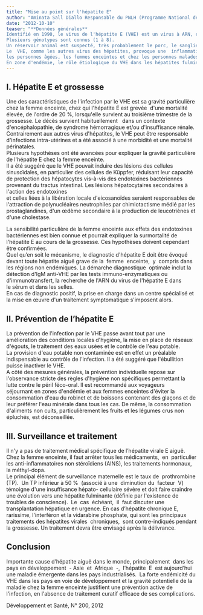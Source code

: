 ```yaml
---
title: "Mise au point sur l'hépatite E"
author: "Aminata Sall Diallo Responsable du PNLH (Programme National de Lutte contre les Hépatites) au Ministère de la Santé du Sénégal. Professeur de physiologie et de biologie à l'UCAD (Université Cheikh Anta Diop) de Dakar. Coordinatrice de l'initiative panafricaine sur les hépatites."
date: "2012-10-10"
teaser: "**Données générales**  
Identifié en 1990, le virus de l'hépatite E (VHE) est un virus à ARN, comme les virus des hépatites A et C. Il est surtout présent dans les pays en voie de développement, où la contamination se fait par voie féco-orale, mais on assiste de plus en plus à une émergence de cas d'infections dans les pays industrialisés où le virus se transmet à l'homme par la consommation d'aliments contaminés insuffisamment cuits. La transmission interindividuelle directe du VHE est rare.  
Plusieurs génotypes sont connus (1 à 8).  
Un réservoir animal est suspecté, très probablement le porc, le sanglier et le cerf.  
Le  VHE, comme les autres virus des hépatites, provoque une  inflammation du foie. Les manifestations cliniques sont banales, peu différentes de celles des autres hépatites aiguës. Cependant, les formes sévères semblent plus fréquentes que pour les autres hépatites. Dans sa forme aiguë, l'infection peut être mortelle chez  
les personnes âgées, les femmes enceintes et chez les personnes malades du foie. Chez les personnes immuno- déprimées (patients greffés, patients sous chimiothérapie ou personnes vivant avec le VIH), l'infection par le virus de l'hépatite E peut évoluer vers une hépatite chronique et entraîner une cirrhose.  
En zone d'endémie, le rôle étiologique du VHE dans les hépatites fulminantes sporadiques a été rapporté par de nombreuses études. Dans les zones non endémiques, la responsabilité du VHE dans les hépatites fulminantes de cause inconnue est également discutée."
---
```


## I. Hépatite E et grossesse

Une des caractéristiques de l'infection par le VHE est sa gravité particulière chez la femme enceinte, chez qui l'hépatite E est grevée  d'une mortalité élevée, de l'ordre de 20 %, lorsqu'elle survient au troisième trimestre de la grossesse. Le décès survient habituellement   dans un contexte d'encéphalopathie, de syndrome hémorragique et/ou d'insuffisance rénale.  
Contrairement aux autres virus d'hépatites, le VHE peut être responsable d'infections intra-utérines et a été associé à une morbidité et une mortalité périnatales.  
Plusieurs hypothèses ont été avancées pour expliquer la gravité particulière de l'hépatite E chez la femme enceinte.  
Il a été suggéré que le VHE pouvait induire des lésions des cellules sinusoïdales, en particulier des cellules de Küppfer, réduisant leur capacité de protection des hépatocytes vis-à-vis des endotoxines bactériennes provenant du tractus intestinal. Les lésions hépatocytaires secondaires à l'action des endotoxines  
et celles liées à la libération locale d'eicosanoïdes seraient responsables de l'attraction de polynucléaires neutrophiles par chimiotactisme médié par les prostaglandines, d'un œdème secondaire à la production de leucotriènes et d'une cholestase.

La sensibilité particulière de la femme enceinte aux effets des endotoxines bactériennes est bien connue et pourrait expliquer la surmortalité de l'hépatite E au cours de la grossesse. Ces hypothèses doivent cependant être confirmées.  
Quel qu’en soit le mécanisme, le diagnostic d'hépatite E doit être évoqué devant toute hépatite aiguë grave de la  femme  enceinte,  y  compris dans les régions non endémiques. La démarche diagnostique  optimale inclut la détection d'IgM anti-VHE par les tests immuno-enzymatiques ou d'immunotransfert, la recherche de l'ARN du virus de l'hépatite E dans le sérum et dans les selles.  
En cas de diagnostic positif, la prise en charge dans un centre spécialisé et la mise en œuvre d'un traitement symptomatique s'imposent alors.

## II. Prévention de l’hépatite E

La prévention de l'infection par le VHE passe avant tout par une  amélioration des conditions locales d'hygiène, la mise en place de réseaux d'égouts, le traitement des eaux usées et le contrôle de l'eau potable.  
La provision d'eau potable non contaminée est en effet un préalable  indispensable au contrôle de l'infection. Il a été suggéré que l'ébullition puisse inactiver le VHE.  
A côté des mesures générales, la prévention individuelle repose sur  l'observance stricte des règles d'hygiène non spécifiques permettant la lutte contre le péril féco-oral. Il est recommandé aux voyageurs  
séjournant en zones d'endémie et aux femmes enceintes d'éviter la consommation d'eau du robinet et de boissons contenant des glaçons et de leur préférer l'eau minérale dans tous les cas. De même, la consommation d'aliments non cuits, particulièrement les fruits et les légumes crus non épluchés, est déconseillée.

## III. Surveillance et traitement

Il n'y a pas de traitement médical spécifique de l’hépatite virale E aiguë.  
Chez la femme enceinte, il faut arrêter tous les médicaments,  en  particulier les anti-inflammatoires non stéroïdiens (AINS), les traitements hormonaux, la méthyl-dopa.  
Le principal élément de surveillance maternelle est le taux de  prothrombine (TP).  Un TP inférieur à 50 %  (associé à une  diminution du  facteur  V)  témoigne d'une insuffisance hépato- cellulaire sévère et doit faire craindre une évolution vers une hépatite fulminante (définie par l'existence de  troubles de conscience).  Le  cas  échéant,  il  faut discuter une transplantation hépatique en urgence. En cas d’hépatite chronique E, rarissime, l'interféron et la vidarabine phosphate, qui sont les principaux traitements des hépatites virales  chroniques,  sont contre-indiqués pendant la grossesse. Un traitement devra être envisagé après la délivrance.

## Conclusion

Importante cause d’hépatite aiguë dans le monde, principalement  dans les pays en développement  - Asie  et  Afrique  -,  l’hépatite  E  est aujourd’hui une maladie émergente dans les pays industrialisés.  La forte endémicité du VHE dans les pays en voie de développement et la gravité potentielle de la maladie chez la femme enceinte justifient une prévention active de l'infection, en l'absence de traitement curatif efficace de ses complications.

Développement et Santé, N° 200, 2012